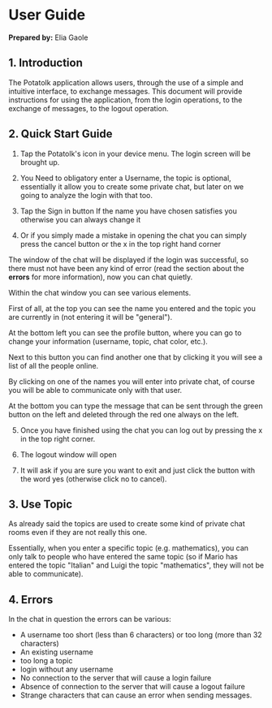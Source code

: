 ﻿# **User Guide**

**Prepared by:** Elia Gaole



## 1. Introduction

The Potatolk application allows users, through the use of a simple and intuitive interface, to exchange messages. This document will provide instructions for using the application, from the login operations, to the exchange of messages, to the logout operation.



## 2. Quick Start Guide

1. Tap the Potatolk&#39;s icon in your device menu. The login screen will be brought up.

2. You Need to obligatory enter a Username, the topic is optional, essentially it allow you to create some private chat, but later on we going to analyze the login with that too.

3. Tap the Sign in button If the name you have chosen satisfies you otherwise you can always change it

4. Or if you simply made a mistake in opening the chat you can simply press the cancel button or the x in the top right hand corner

The window of the chat will be displayed if the login was successful, so there must not have been any kind of error (read the section about the **errors** for more information), now you can chat quietly.

Within the chat window you can see various elements.

First of all, at the top you can see the name you entered and the topic you are currently in (not entering it will be &quot;general&quot;).

At the bottom left you can see the profile button, where you can go to change your information (username, topic, chat color, etc.).

Next to this button you can find another one that by clicking it you will see a list of all the people online.

By clicking on one of the names you will enter into private chat, of course you will be able to communicate only with that user.

At the bottom you can type the message that can be sent through the green button on the left and deleted through the red one always on the left.

5. Once you have finished using the chat you can log out by pressing the x in the top right corner.

6. The logout window will open

7. It will ask if you are sure you want to exit and just click the button with the word yes (otherwise click no to cancel).

  
## 3. Use Topic

As already said the topics are used to create some kind of private chat rooms even if they are not really this one.

Essentially, when you enter a specific topic (e.g. mathematics), you can only talk to people who have entered the same topic (so if Mario has entered the topic &quot;Italian&quot; and Luigi the topic &quot;mathematics&quot;, they will not be able to communicate).



## 4. Errors

In the chat in question the errors can be various:

- A username too short (less than 6 characters) or too long (more than 32 characters)
- An existing username
- too long a topic
- login without any username
- No connection to the server that will cause a login failure
- Absence of connection to the server that will cause a logout failure
- Strange characters that can cause an error when sending messages.